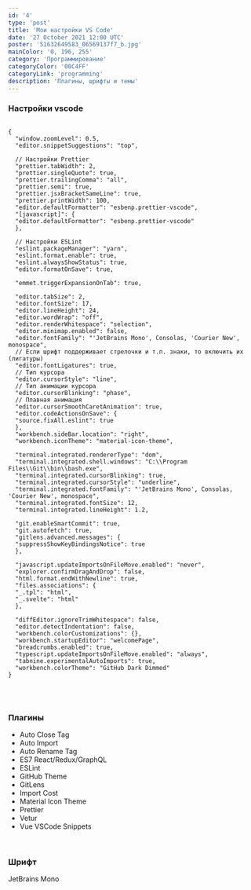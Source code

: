 ```yaml
---
id: '4'
type: 'post'
title: 'Мои настройки VS Code'
date: '27 October 2021 12:00 UTC'
poster: '51632649583_06569137f7_b.jpg'
mainColor: '0, 196, 255'
category: 'Программирование'
categoryColor: '00C4FF'
categoryLink: 'programming'
description: 'Плагины, шрифты и темы'
---
```


<h3>Настройки vscode</h3>

<pre>
<code class="language-css">
{
  "window.zoomLevel": 0.5,
  "editor.snippetSuggestions": "top",

  // Настройки Prettier
  "prettier.tabWidth": 2,
  "prettier.singleQuote": true,
  "prettier.trailingComma": "all",
  "prettier.semi": true,
  "prettier.jsxBracketSameLine": true,
  "prettier.printWidth": 100,
  "editor.defaultFormatter": "esbenp.prettier-vscode",
  "[javascript]": {
  "editor.defaultFormatter": "esbenp.prettier-vscode"
  },

  // Настройки ESLint
  "eslint.packageManager": "yarn",
  "eslint.format.enable": true,
  "eslint.alwaysShowStatus": true,
  "editor.formatOnSave": true,

  "emmet.triggerExpansionOnTab": true,

  "editor.tabSize": 2,
  "editor.fontSize": 17,
  "editor.lineHeight": 24,
  "editor.wordWrap": "off",
  "editor.renderWhitespace": "selection",
  "editor.minimap.enabled": false,
  "editor.fontFamily": "'JetBrains Mono', Consolas, 'Courier New', monospace",
  // Если шрифт поддерживает стрелочки и т.п. знаки, то включить их (лигатуры)
  "editor.fontLigatures": true,
  // Тип курсора
  "editor.cursorStyle": "line",
  // Тип анимации курсора
  "editor.cursorBlinking": "phase",
  // Плавная анимация
  "editor.cursorSmoothCaretAnimation": true,
  "editor.codeActionsOnSave": {
  "source.fixAll.eslint": true
  },
  "workbench.sideBar.location": "right",
  "workbench.iconTheme": "material-icon-theme",

  "terminal.integrated.rendererType": "dom",
  "terminal.integrated.shell.windows": "C:\\Program Files\\Git\\bin\\bash.exe",
  "terminal.integrated.cursorBlinking": true,
  "terminal.integrated.cursorStyle": "underline",
  "terminal.integrated.fontFamily": "'JetBrains Mono', Consolas, 'Courier New', monospace",
  "terminal.integrated.fontSize": 12,
  "terminal.integrated.lineHeight": 1.2,

  "git.enableSmartCommit": true,
  "git.autofetch": true,
  "gitlens.advanced.messages": {
  "suppressShowKeyBindingsNotice": true
  },

  "javascript.updateImportsOnFileMove.enabled": "never",
  "explorer.confirmDragAndDrop": false,
  "html.format.endWithNewline": true,
  "files.associations": {
  "_.tpl": "html",
  "_.svelte": "html"
  },

  "diffEditor.ignoreTrimWhitespace": false,
  "editor.detectIndentation": false,
  "workbench.colorCustomizations": {},
  "workbench.startupEditor": "welcomePage",
  "breadcrumbs.enabled": true,
  "typescript.updateImportsOnFileMove.enabled": "always",
  "tabnine.experimentalAutoImports": true,
  "workbench.colorTheme": "GitHub Dark Dimmed"
}
</code>
</pre>
<br/>
<h3>Плагины</h3>
<ul>
  <li class="main-list__item">Auto Close Tag</li>
  <li class="main-list__item">Auto Import</li>
  <li class="main-list__item">Auto Rename Tag</li>
  <li class="main-list__item">ES7 React/Redux/GraphQL</li>
  <li class="main-list__item">ESLint</li>
  <li class="main-list__item">GitHub Theme</li>
  <li class="main-list__item">GitLens</li>
  <li class="main-list__item">Import Cost</li>
  <li class="main-list__item">Material Icon Theme</li>
  <li class="main-list__item">Prettier</li>
  <li class="main-list__item">Vetur</li>
  <li class="main-list__item">Vue VSCode Snippets</li>
</ul>
<br/>
<h3>Шрифт</h3>
<p>JetBrains Mono</p>
